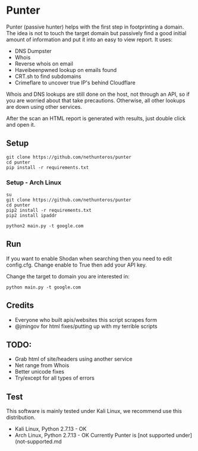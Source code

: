 # Punter

Punter (passive hunter) helps with the first step in footprinting a domain.  The idea is not to touch the target domain but passively find a good initial amount of information and put it into an easy to view report.  It uses:

* DNS Dumpster
* Whois
* Reverse whois on email
* Haveibeenpwned lookup on emails found
* CRT.sh to find subdomains
* Crimeflare to uncover true IP's behind Cloudflare

Whois and DNS lookups are still done on the host, not through an API, so if you are worried about that take precautions.  Otherwise, all other lookups are down using other services.

After the scan an HTML report is generated with results, just double click and open it.

## Setup

```
git clone https://github.com/nethunteros/punter
cd punter
pip install -r requirements.txt

```

### Setup - Arch Linux
```
su
git clone https://github.com/nethunteros/punter
cd punter
pip2 install -r requirements.txt
pip2 install ipaddr

python2 main.py -t google.com

```

## Run

If you want to enable Shodan when searching then you need to edit config.cfg.  Change enable to True then add your API key.

Change the target to domain you are interested in:

```python main.py -t google.com```

## Credits

* Everyone who built apis/websites this script scrapes form
* @jmingov for html fixes/putting up with my terrible scripts

## TODO: 

* Grab html of site/headers using another service
* Net range from Whois
* Better unicode fixes
* Try/except for all types of errors

## Test

This software is mainly tested under Kali Linux, we recommend use this distribution.
* Kali Linux, Python 2.7.13 - OK
* Arch Linux, Python 2.7.13 - OK
Currently Punter is [not supported under](not-supported.md
